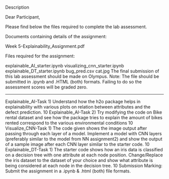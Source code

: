 Description

Dear Participant,

Please find below the files required to complete the lab assessment. 

Documents containing details of the assignment:

Week 5-Explainability_Assignment.pdf

Files required for the assignment:

explainable_AI_starter.ipynb
visualizing_cnn_starter.ipynb
explainable_DT_starter.ipynb
bug_pred.csv
cat.jpg
The final submission of this lab assessment should be made on Olympus.
Note: The file should be submitted in .ipynb and .HTML (both) formats. Failing to do so the assessment scores will be graded zero.

----

Explainable_AI-Task 1) Understand how the h2o package helps in explainability with various plots on relation between attributes and the defect prediction.
10
Explainable_AI-Task 2) Try modifying the code on Bike rental dataset and see how the package tries to explain the amount of bikes rented correspond to the various environmental conditions
10
Visualize_CNN-Task 1) The code given shows the image output after passing through each layer of a model. Implement a model with CNN layers (preferably similar to the model from NN assignment2) and show the output of a sample image after each CNN layer similar to the starter code.
10
Explainable_DT-Task 1) The starter code shows how an iris data is classified on a decision tree with one attribute at each node position. Change/Replace the iris dataset to the dataset of your choice and show what attribute is being considered at each node in the decision tree.
10
Submission Marking: Submit the assignment in a .ipynb & .html (both) file formats.